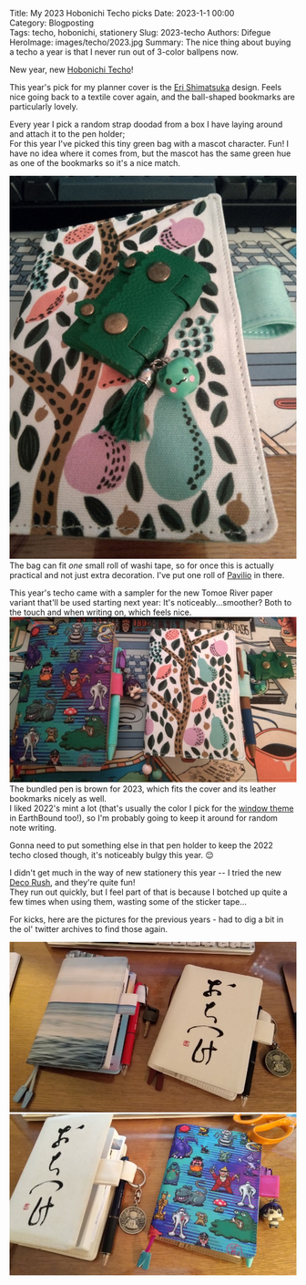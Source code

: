 Title: My 2023 Hobonichi Techo picks
Date: 2023-1-1 00:00  
Category: Blogposting  
Tags: techo, hobonichi, stationery
Slug: 2023-techo
Authors: Difegue  
HeroImage: images/techo/2023.jpg 
Summary: The nice thing about buying a techo a year is that I never run out of 3-color ballpens now. 

New year, new [Hobonichi Techo](https://www.1101.com/store/techo/en/)!

This year's pick for my planner cover is the [Eri Shimatsuka](https://www.1101.com/store/techo/en/2023/pc/detail_cover/oc23_shimatsuka/) design. Feels nice going back to a textile cover again, and the ball-shaped bookmarks are particularly lovely.  

Every year I pick a random strap doodad from a box I have laying around and attach it to the pen holder;  
For this year I've picked this tiny green bag with a mascot character. Fun! I have no idea where it comes from, but the mascot has the same green hue as one of the bookmarks so it's a nice match.      

![k-kawaii...](images/techo/2023cover.jpg)  
The bag can fit _one_ small roll of washi tape, so for once this is actually practical and not just extra decoration. I've put one roll of [Pavilio](https://www.1101.com/store/techo/en/2023/pc/detail_toolstoys/s_pavilio/) in there.  

This year's techo came with a sampler for the new Tomoe River paper variant that'll be used starting next year: It's noticeably...smoother? Both to the touch and when writing on, which feels nice.  
![2022 vs 2023 techo](images/techo/2023.jpg)  
The bundled pen is brown for 2023, which fits the cover and its leather bookmarks nicely as well.  
I liked 2022's mint a lot (that's usually the color I pick for the [window theme](https://knowyourmeme.com/photos/1082668-earthbound-mother) in EarthBound too!), so I'm probably going to keep it around for random note writing.  

Gonna need to put something else in that pen holder to keep the 2022 techo closed though, it's noticeably bulgy this year. 😌  

I didn't get much in the way of new stationery this year -- I tried the new [Deco Rush](https://www.1101.com/store/techo/en/magazine/tt_report/202209/), and they're quite fun!  
They run out quickly, but I feel part of that is because I botched up quite a few times when using them, wasting some of the sticker tape...  

For kicks, here are the pictures for the previous years - had to dig a bit in the ol' twitter archives to find those again.  

![2020 vs 2021 techo](images/techo/2021.jpg)  
![2021 vs 2022 techo](images/techo/2022.jpg)
